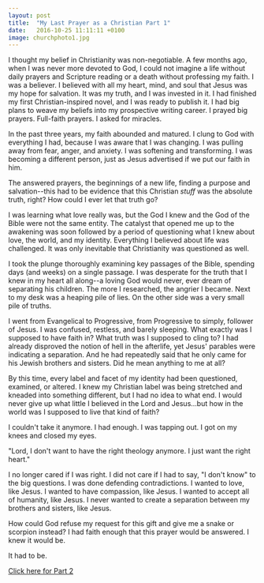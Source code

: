 ```yaml
---
layout: post
title:  "My Last Prayer as a Christian Part 1"
date:   2016-10-25 11:11:11 +0100
image: churchphoto1.jpg
---
```


I thought my belief in Christianity was non-negotiable. A few months ago, when I was never more devoted to God, I could not imagine a life without daily prayers and Scripture reading or a death without professing my faith. I was a believer. I believed with all my heart, mind, and soul that Jesus was my hope for salvation. It was my truth, and I was invested in it. I had finished my first Christian-inspired novel, and I was ready to publish it. I had big plans to weave my beliefs into my prospective writing career. I prayed big prayers. Full-faith prayers. I asked for miracles.

In the past three years, my faith abounded and matured. I clung to God with everything I had, because I was aware that I was changing. I was pulling away from fear, anger, and anxiety. I was softening and transforming. I was becoming a different person, just as Jesus advertised if we put our faith in him.

The answered prayers, the beginnings of a new life, finding a purpose and salvation--this had to be evidence that this Christian *stuff* was the absolute truth, right? How could I ever let that truth go?

I was learning what love really was, but the God I knew and the God of the Bible were not the same entity. The catalyst that opened me up to the awakening was soon followed by a period of questioning what I knew about love, the world, and my identity. Everything I believed about life was challenged. It was only inevitable that Christianity was questioned as well.

I took the plunge thoroughly examining key passages of the Bible, spending days (and weeks) on a single passage. I was desperate for the truth that I knew in my heart all along--a loving God would never, ever dream of separating his children. The more I researched, the angrier I became. Next to my desk was a heaping pile of lies. On the other side was a very small pile of truths.

I went from Evangelical to Progressive, from Progressive to simply, follower of Jesus. I was confused, restless, and barely sleeping. What exactly was I supposed to have faith in? What truth was I supposed to cling to? I had already disproved the notion of hell in the afterlife, yet Jesus' parables were indicating a separation. And he had repeatedly said that he only came for his Jewish brothers and sisters. Did he mean anything to me at all?

By this time, every label and facet of my identity had been questioned, examined, or altered. I knew my Christian label was being stretched and kneaded into something different, but I had no idea to what end. I would never give up what little I believed in the Lord and Jesus...but how in the world was I supposed to live that kind of faith?

I couldn't take it anymore. I had enough. I was tapping out. I got on my knees and closed my eyes.

"Lord, I don't want to have the right theology anymore. I just want the right heart."

I no longer cared if I was right. I did not care if I had to say, "I don't know" to the big questions. I was done defending contradictions. I wanted to love, like Jesus. I wanted to have compassion, like Jesus. I wanted to accept all of humanity, like Jesus. I never wanted to create a separation between my brothers and sisters, like Jesus.

How could God refuse my request for this gift and give me a snake or scorpion instead? I had faith enough that this prayer would be answered. I knew it would be.

It had to be.

[Click here for Part 2](https://accidentally-awake.com/2016-11/my-last-prayer-as-a-christian-part-2)
